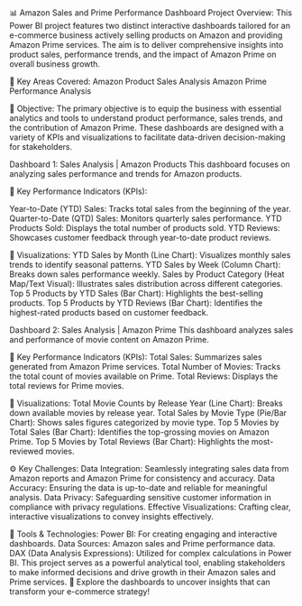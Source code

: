 📊 Amazon Sales and Prime Performance Dashboard
Project Overview:
This Power BI project features two distinct interactive dashboards tailored for an e-commerce business actively selling products on Amazon and providing Amazon Prime services. The aim is to deliver comprehensive insights into product sales, performance trends, and the impact of Amazon Prime on overall business growth.

🚀 Key Areas Covered:
Amazon Product Sales Analysis
Amazon Prime Performance Analysis

🎯 Objective:
The primary objective is to equip the business with essential analytics and tools to understand product performance, sales trends, and the contribution of Amazon Prime. These dashboards are designed with a variety of KPIs and visualizations to facilitate data-driven decision-making for stakeholders.

Dashboard 1: Sales Analysis | Amazon Products
This dashboard focuses on analyzing sales performance and trends for Amazon products.

🔑 Key Performance Indicators (KPIs):

Year-to-Date (YTD) Sales: Tracks total sales from the beginning of the year.
Quarter-to-Date (QTD) Sales: Monitors quarterly sales performance.
YTD Products Sold: Displays the total number of products sold.
YTD Reviews: Showcases customer feedback through year-to-date product reviews.

🎨 Visualizations:
YTD Sales by Month (Line Chart): Visualizes monthly sales trends to identify seasonal patterns.
YTD Sales by Week (Column Chart): Breaks down sales performance weekly.
Sales by Product Category (Heat Map/Text Visual): Illustrates sales distribution across different categories.
Top 5 Products by YTD Sales (Bar Chart): Highlights the best-selling products.
Top 5 Products by YTD Reviews (Bar Chart): Identifies the highest-rated products based on customer feedback.

Dashboard 2: Sales Analysis | Amazon Prime
This dashboard analyzes sales and performance of movie content on Amazon Prime.

🔑 Key Performance Indicators (KPIs):
Total Sales: Summarizes sales generated from Amazon Prime services.
Total Number of Movies: Tracks the total count of movies available on Prime.
Total Reviews: Displays the total reviews for Prime movies.

🎨 Visualizations:
Total Movie Counts by Release Year (Line Chart): Breaks down available movies by release year.
Total Sales by Movie Type (Pie/Bar Chart): Shows sales figures categorized by movie type.
Top 5 Movies by Total Sales (Bar Chart): Identifies the top-grossing movies on Amazon Prime.
Top 5 Movies by Total Reviews (Bar Chart): Highlights the most-reviewed movies.

⚙️ Key Challenges:
Data Integration: Seamlessly integrating sales data from Amazon reports and Amazon Prime for consistency and accuracy.
Data Accuracy: Ensuring the data is up-to-date and reliable for meaningful analysis.
Data Privacy: Safeguarding sensitive customer information in compliance with privacy regulations.
Effective Visualizations: Crafting clear, interactive visualizations to convey insights effectively.

🔧 Tools & Technologies:
Power BI: For creating engaging and interactive dashboards.
Data Sources: Amazon sales and Prime performance data.
DAX (Data Analysis Expressions): Utilized for complex calculations in Power BI.
This project serves as a powerful analytical tool, enabling stakeholders to make informed decisions and drive growth in their Amazon sales and Prime services. 🌟 Explore the dashboards to uncover insights that can transform your e-commerce strategy!
